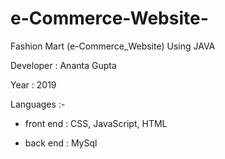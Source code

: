 # e-Commerce-Website-
Fashion Mart (e-Commerce_Website) Using JAVA

Developer : Ananta Gupta

Year : 2019

Languages :-

* front end : CSS, JavaScript, HTML

* back end : MySql

